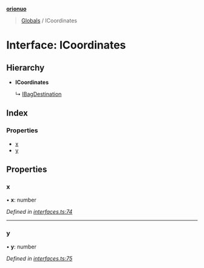 **[orionuo](../README.md)**

> [Globals](../globals.md) / ICoordinates

# Interface: ICoordinates

## Hierarchy

* **ICoordinates**

  ↳ [IBagDestination](ibagdestination.md)

## Index

### Properties

* [x](icoordinates.md#x)
* [y](icoordinates.md#y)

## Properties

### x

•  **x**: number

*Defined in [interfaces.ts:74](https://github.com/msviha/orionuo/blob/6f2627d/src/interfaces.ts#L74)*

___

### y

•  **y**: number

*Defined in [interfaces.ts:75](https://github.com/msviha/orionuo/blob/6f2627d/src/interfaces.ts#L75)*
